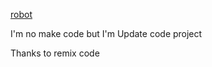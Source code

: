 [robot](https://discord.gg/pFACsp3VTq)



I'm no make code but I'm Update code project 



Thanks to remix code
